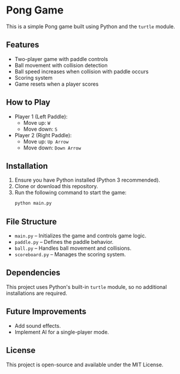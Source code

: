 # Pong Game

This is a simple Pong game built using Python and the `turtle` module.

## Features
- Two-player game with paddle controls
- Ball movement with collision detection
- Ball speed increases when collision with paddle occurs
- Scoring system
- Game resets when a player scores

## How to Play
- Player 1 (Left Paddle):
  - Move up: `W`
  - Move down: `S`
- Player 2 (Right Paddle):
  - Move up: `Up Arrow`
  - Move down: `Down Arrow`

## Installation
1. Ensure you have Python installed (Python 3 recommended).
2. Clone or download this repository.
3. Run the following command to start the game:
   ```sh
   python main.py
   ```

## File Structure
- `main.py` – Initializes the game and controls game logic.
- `paddle.py` – Defines the paddle behavior.
- `ball.py` – Handles ball movement and collisions.
- `scoreboard.py` – Manages the scoring system.

## Dependencies
This project uses Python's built-in `turtle` module, so no additional installations are required.

## Future Improvements
- Add sound effects.
- Implement AI for a single-player mode.

## License
This project is open-source and available under the MIT License.

